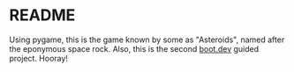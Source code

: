 # README

Using pygame, this is the game known by some as "Asteroids", named after the eponymous space rock.  Also, this is the second [boot.dev](https://www.boot.dev) guided project.  Hooray!